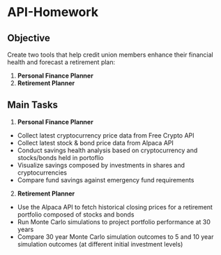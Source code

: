# API-Homework

## Objective

Create two tools that help credit union members enhance their financial health and forecast a retirement plan:

1. **Personal Finance Planner**
2. **Retirement Planner**

## Main Tasks

1. **Personal Finance Planner**
- Collect latest cryptocurrency price data from Free Crypto API
- Collect latest stock & bond price data from Alpaca API
- Conduct savings health analysis based on cryptocurrency and stocks/bonds held in portoflio
- Visualize savings composed by investments in shares and cryptocurrencies
- Compare fund savings against emergency fund requirements

2. **Retirement Planner**
- Use the Alpaca API to fetch historical closing prices for a retirement portfolio composed of stocks and bonds
- Run Monte Carlo simulations to project portfolio performance at 30 years
- Compare 30 year Monte Carlo simulation outcomes to 5 and 10 year simulation outcomes (at different initial investment levels)